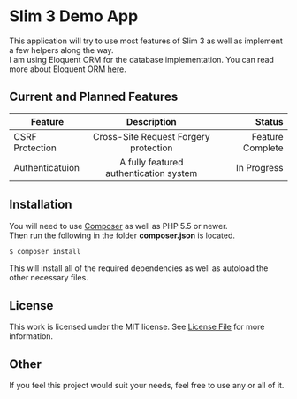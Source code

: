 # Slim 3 Demo App
This application will try to use most features of Slim 3 as well as implement a few helpers along the way.  
I am using Eloquent ORM for the database implementation. You can read more about Eloquent ORM [here](https://laravel.com/docs/master/eloquent).  


## Current and Planned Features
| Feature        | Description           | Status  |
| ------------- |:-------------:| -----:|
| CSRF Protection      | Cross-Site Request Forgery protection | Feature Complete |
| Authenticatuion      | A fully featured authentication system | In Progress |

## Installation
You will need to use [Composer](https://getcomposer.org/) as well as PHP 5.5 or newer.  
Then run the following in the folder **composer.json** is located.
```bash
$ composer install
```
This will install all of the required dependencies as well as autoload the other necessary files.

## License
This work is licensed under the MIT license. See [License File](LICENSE) for more information.

## Other
If you feel this project would suit your needs, feel free to use any or all of it.  